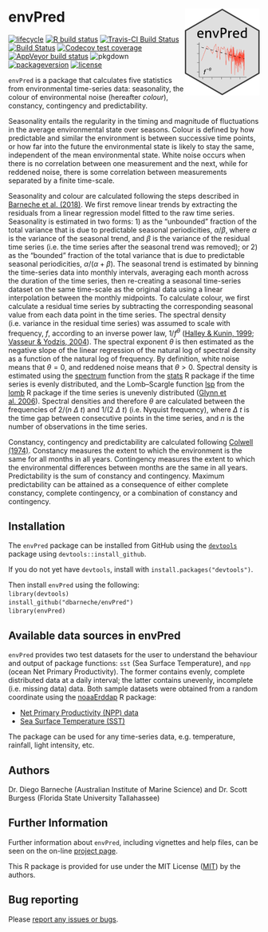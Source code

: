 <!-- README.md is generated from README.Rmd. Please edit that file -->

envPred <img src="man/figures/logo.png" width = 150 alt="envPred Logo" align="right" />
=======================================================================================

<!-- badges: start -->

[![lifecycle](https://img.shields.io/badge/lifecycle-maturing-blue.svg)](https://www.tidyverse.org/lifecycle/#maturing)
[![R build
status](https://github.com/dbarneche/envPred/workflows/R-CMD-check/badge.svg)](https://github.com/dbarneche/envPred/actions)
[![Travis-CI Build
Status](http://badges.herokuapp.com/travis/dbarneche/envPred?branch=master&env=BUILD_NAME=trusty_release&label=linux)](https://travis-ci.org/dbarneche/envPred)
[![Build
Status](http://badges.herokuapp.com/travis/dbarneche/envPred?branch=master&env=BUILD_NAME=osx_release&label=osx)](https://travis-ci.org/dbarneche/envPred)
[![Codecov test
coverage](https://codecov.io/gh/dbarneche/envPred/branch/master/graph/badge.svg)](https://codecov.io/gh/dbarneche/envPred?branch=master)
[![AppVeyor build
status](https://ci.appveyor.com/api/projects/status/github/dbarneche/envPred?branch=master&svg=true)](https://ci.appveyor.com/project/dbarneche/envPred)
![pkgdown](https://github.com/dbarneche/envPred/workflows/pkgdown/badge.svg)
[![packageversion](https://img.shields.io/badge/Package%20version-1.0.1-orange.svg)](commits/master)
[![license](https://img.shields.io/badge/license-MIT%20+%20file%20LICENSE-lightgrey.svg)](https://choosealicense.com/)
<!-- badges: end -->

`envPred` is a package that calculates five statistics from
environmental time-series data: seasonality, the colour of environmental
noise (hereafter *colour*), constancy, contingency and predictability.

Seasonality entails the regularity in the timing and magnitude of
fluctuations in the average environmental state over seasons. Colour is
defined by how predictable and similar the environment is between
successive time points, or how far into the future the environmental
state is likely to stay the same, independent of the mean environmental
state. White noise occurs when there is no correlation between one
measurement and the next, while for reddened noise, there is some
correlation between measurements separated by a finite time-scale.

Seasonality and colour are calculated following the steps described in
[Barneche et
al. (2018)](https://onlinelibrary.wiley.com/doi/abs/10.1111/geb.12748).
We first remove linear trends by extracting the residuals from a linear
regression model fitted to the raw time series. Seasonality is estimated
in two forms: 1) as the “unbounded” fraction of the total variance that
is due to predictable seasonal periodicities, *α*/*β*, where *α* is the
variance of the seasonal trend, and *β* is the variance of the residual
time series (i.e. the time series after the seasonal trend was removed);
or 2) as the “bounded” fraction of the total variance that is due to
predictable seasonal periodicities, *α*/(*α* + *β*). The seasonal trend
is estimated by binning the time-series data into monthly intervals,
averaging each month across the duration of the time series, then
re-creating a seasonal time-series dataset on the same time-scale as the
original data using a linear interpolation between the monthly
midpoints. To calculate colour, we first calculate a residual time
series by subtracting the corresponding seasonal value from each data
point in the time series. The spectral density (i.e. variance in the
residual time series) was assumed to scale with frequency, *f*,
according to an inverse power law, 1/*f*<sup>*θ*</sup> ([Halley & Kunin,
1999](https://www.sciencedirect.com/science/article/pii/S0040580999914247);
[Vasseur & Yodzis,
2004](https://esajournals.onlinelibrary.wiley.com/doi/10.1890/02-3122)).
The spectral exponent *θ* is then estimated as the negative slope of the
linear regression of the natural log of spectral density as a function
of the natural log of frequency. By definition, white noise means that
*θ* = 0, and reddened noise means that *θ* &gt; 0. Spectral density is
estimated using the
[spectrum](https://www.rdocumentation.org/packages/stats/versions/3.6.2/topics/spectrum)
function from the
[stats](https://www.rdocumentation.org/packages/stats/versions/3.6.2) R
package if the time series is evenly distributed, and the Lomb–Scargle
function
[lsp](https://www.rdocumentation.org/packages/lomb/versions/1.2/topics/lsp)
from the
[lomb](https://www.rdocumentation.org/packages/lomb/versions/1.2) R
package if the time series is unevenly distributed ([Glynn et
al. 2006](https://academic.oup.com/bioinformatics/article/22/3/310/220284)).
Spectral densities and therefore *θ* are calculated between the
frequencies of 2/(*n* *Δ* *t*) and 1/(2 *Δ* *t*) (i.e. Nyquist
frequency), where *Δ* *t* is the time gap between consecutive points in
the time series, and *n* is the number of observations in the time
series.

Constancy, contingency and predictability are calculated following
[Colwell
(1974)](https://esajournals.onlinelibrary.wiley.com/doi/10.2307/1940366).
Constancy measures the extent to which the environment is the same for
all months in all years. Contingency measures the extent to which the
environmental differences between months are the same in all years.
Predictability is the sum of constancy and contingency. Maximum
predictability can be attained as a consequence of either complete
constancy, complete contingency, or a combination of constancy and
contingency.

Installation
------------

The `envPred` package can be installed from GitHub using the
[`devtools`](https://CRAN.R-project.org/package=devtools) package using
`devtools::install_github`.

If you do not yet have `devtools`, install with
`install.packages("devtools")`.

Then install `envPred` using the following:  
`library(devtools)`  
`install_github("dbarneche/envPred")`  
`library(envPred)`

Available data sources in envPred
---------------------------------

`envPred` provides two test datasets for the user to understand the
behaviour and output of package functions: `sst` (Sea Surface
Temperature), and `npp` (ocean Net Primary Productivity). The former
contains evenly, complete distributed data at a daily interval; the
latter contains unevenly, incomplete (i.e. missing data) data. Both
sample datasets were obtained from a random coordinate using the
[noaaErddap](https://github.com/dbarneche/noaaErddap/) R package:

-   [Net Primary Productivity (NPP)
    data](http://coastwatch.pfeg.noaa.gov/erddap/griddap/erdPPbfp18day.html)
-   [Sea Surface Temperature
    (SST)](http://www.esrl.noaa.gov/psd/data/gridded/data.noaa.oisst.v2.highres.html)

The package can be used for any time-series data, e.g. temperature,
rainfall, light intensity, etc.

Authors
-------

Dr. Diego Barneche (Australian Institute of Marine Science) and
Dr. Scott Burgess (Florida State University Tallahassee)

Further Information
-------------------

Further information about `envPred`, including vignettes and help files,
can be seen on the on-line [project
page](https://dbarneche.github.io/envPred).

This R package is provided for use under the MIT License
([MIT](http://opensource.org/licenses/MIT)) by the authors.

Bug reporting
-------------

Please [report any issues or
bugs](https://github.com/dbarneche/envPred/issues).
